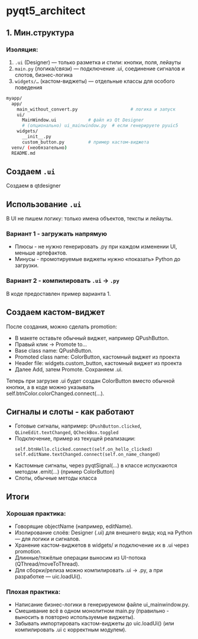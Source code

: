 # pyqt5_architect

## 1. Мин.структура
### Изоляция:
1. `.ui` (Designer) — только разметка и стили: кнопки, поля, лейауты
2. `main.py` (логика/связи) — подключение .ui, соединение сигналов и слотов, бизнес-логика
3. `widgets/…` (кастом-виджеты) — отдельные классы для особого поведения

```bash
myapp/
  app/
    main_without_convert.py                    # логика и запуск
    ui/
      MainWindow.ui            # файл из Qt Designer
      # (опционально) ui_mainwindow.py  # если генерируете pyuic5
    widgets/
      __init__.py
      custom_button.py         # пример кастом-виджета
  venv/ (необязательно)
  README.md
```
## Создаем `.ui`
Создаем в qtdesigner

## Использование `.ui`
В UI не пишем логику: только имена объектов, тексты и лейауты.
### Вариант 1 - загружать напрямую
- Плюсы - не нужно генерировать .py при каждом изменении UI, меньше артефактов.
- Минусы - промотируемые виджеты нужно «показать» Python до загрузки.
### Вариант 2 - компилировать ```.ui``` → ```.py```
В коде предоставлен пример варианта 1.

## Создаем кастом-виджет
После создания, можно сделать promotion:
- В макете оставьте обычный виджет, например QPushButton. 
- Правый клик → Promote to… 
- Base class name: QPushButton. 
- Promoted class name: ColorButton, кастомный виджет из проекта
- Header file: widgets.custom_button, кастомный виджет из проекта
- Далее Add, затем Promote. Сохраняем .ui.

Теперь при загрузке .ui будет создан ColorButton вместо обычной кнопки, а в коде можно указывать self.btnColor.colorChanged.connect(...).

## Сигналы и слоты - как работают
- Готовые сигналы, например: ``QPushButton.clicked``, ``QLineEdit.textChanged``, ``QCheckBox.toggled``
- Подключение, пример из текущей реализации: 
    ```
    self.btnHello.clicked.connect(self.on_hello_clicked)
    self.editName.textChanged.connect(self.on_name_changed)
    ```
- Кастомные сигналы, через pyqtSignal(...) в классе испускаются методом .emit(...) (пример ColorButton)
- Слоты, обычные методы класса

## Итоги
### Хорошая практика:
- Говорящие objectName (например, editName).
- Изолирование слоёв: Designer (.ui) для внешнего вида; код на Python — для логики и сигналов.
- Хранение кастом-виджетов в widgets/ и подключение их в .ui через promotion.
- Длинные/тяжёлые операции выносим из UI-потока (QThread/moveToThread).
- Для сборки/релиза можно компилировать .ui → .py, а при разработке — uic.loadUi().

### Плохая практика:
- Написание бизнес-логики в генерируемом файле ui_mainwindow.py.
- Смешивание всё в одном монолитном main.py (правильно - выносить в повторно используемые виджеты).
- Забывать импортировать кастом-виджеты до uic.loadUi() (или компилировать .ui с корректным модулем).